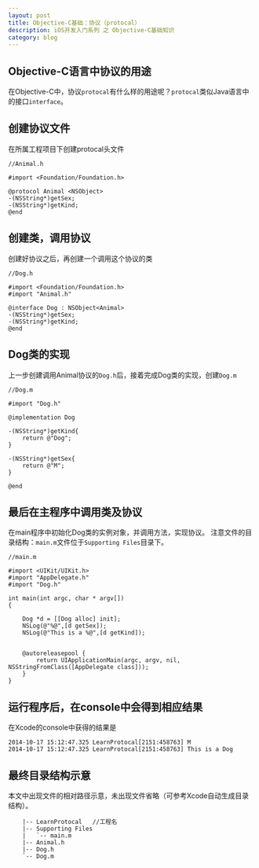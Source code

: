 ```yaml
---
layout: post
title: Objective-C基础：协议（protocal）
description: iOS开发入门系列 之 Objective-C基础知识
category: blog
---
```



## Objective-C语言中协议的用途
在Objective-C中，协议`protocal`有什么样的用途呢？`protocal`类似Java语言中的接口`interface`。

## 创建协议文件
在所属工程项目下创建protocal头文件

	//Animal.h
	
    #import <Foundation/Foundation.h>

	@protocol Animal <NSObject>
	-(NSString*)getSex;	
	-(NSString*)getKind;
	@end
	
## 创建类，调用协议
创建好协议之后，再创建一个调用这个协议的类

	//Dog.h
	
	#import <Foundation/Foundation.h>
	#import "Animal.h"

	@interface Dog : NSObject<Animal>
	-(NSString*)getSex;
	-(NSString*)getKind;
	@end
	
## Dog类的实现
上一步创建调用Animal协议的`Dog.h`后，接着完成Dog类的实现，创建`Dog.m`

	//Dog.m
	
	#import "Dog.h"

	@implementation Dog

	-(NSString*)getKind{
   		return @"Dog";
	}

	-(NSString*)getSex{
    	return @"M";
	}

	@end

## 最后在主程序中调用类及协议
在main程序中初始化Dog类的实例对象，并调用方法，实现协议。
注意文件的目录结构：`main.m`文件位于`Supporting Files`目录下。

	//main.m
	
	#import <UIKit/UIKit.h>
	#import "AppDelegate.h"
	#import "Dog.h"

	int main(int argc, char * argv[])
	{

	    Dog *d = [[Dog alloc] init];
	    NSLog(@"%@",[d getSex]);
	    NSLog(@"This is a %@",[d getKind]);
	    
	    
	    @autoreleasepool {
	        return UIApplicationMain(argc, argv, nil, NSStringFromClass([AppDelegate class]));
	    }
	}

## 运行程序后，在console中会得到相应结果
在Xcode的console中获得的结果是

	2014-10-17 15:12:47.325 LearnProtocal[2151:458763] M
	2014-10-17 15:12:47.325 LearnProtocal[2151:458763] This is a Dog

## 最终目录结构示意
本文中出现文件的相对路径示意，未出现文件省略（可参考Xcode自动生成目录结构）。

	   	|-- LearnProtocal	//工程名
	   	|-- Supporting Files
		|   `-- main.m
	   	|-- Animal.h
	   	|-- Dog.h
	   	`-- Dog.m
    	
    	
